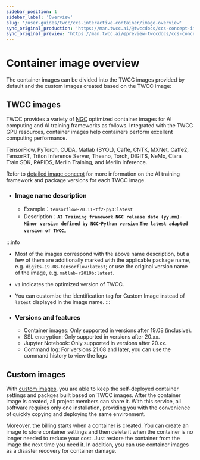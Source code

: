 ```yaml
---
sidebar_position: 1
sidebar_label: 'Overview'
slug: '/user-guides/twcc/ccs-interactive-container/image-overview'
sync_original_production: 'https://man.twcc.ai/@twccdocs/ccs-concept-image-overview-zh' 
sync_original_preview: 'https://man.twcc.ai/@preview-twccdocs/ccs-concept-image-overview-zh' 
---
```



# Container image overview

The container images can be divided into the TWCC images provided by default and the custom images created based on the TWCC image:

## TWCC images

TWCC provides a variety of [NGC](https://www.nvidia.com/zh-tw/gpu-cloud/containers/) optimized container images for AI computing and AI training frameworks as follows. Integrated with the TWCC GPU resources, container images help containers perform excellent computing performance.

TensorFlow, PyTorch, CUDA, Matlab (BYOL), Caffe, CNTK, MXNet, Caffe2, TensorRT, Triton Inference Server, Theano, Torch, DIGITS, NeMo, Clara Train SDK, RAPIDS, Merlin Training, and Merlin Inference.

Refer to [detailed image concept](/user-guides/twcc/ccs-interactive-container/images/overview.md) for more information on the AI training framework and package versions for each TWCC image.

- ### Image name description

    - Example：`tensorflow-20.11-tf2-py3:latest`
    - Description：**`AI Training framework`**-**`NGC release date (yy.mm)`**-**`Minor version defined by NGC`**-**`Python version`**:**`The latest adapted version of TWCC`**。

:::info
- Most of the images correspond with the above name description, but a few of them are additionally marked with the applicable package name, e.g. `digits-19.08-tensorflow:latest`; or use the original version name of the image, e.g. `matlab-r2019b:latest`.
- `v1` indicates the optimized version of TWCC.
- You can customize the identification tag for Custom Image instead of `latest` displayed in the image name.
:::


- ### Versions and features
    - Container images: Only supported in versions after 19.08 (inclusive).
    - SSL encryption: Only supported in versions after 20.xx.
    - Jupyter Notebook: Only supported in versions after 20.xx. 
    -  Command log: For versions 21.08 and later, you can use the command history to view the logs

## Custom images

With [custom images](/user-guides/twcc/ccs-interactive-container/images/overview.md), you are able to keep the self-deployed container settings and packges built based on TWCC images. After the container image is created, all project members can share it. With this service, all software requires only one installation, providing you with the convenience of quickly copying and deploying the same environment.

Moreover, the billing starts when a container is created. You can create an image to store container settings and then delete it when the container is no longer needed to reduce your cost. Just restore the container from the image the next time you need it. In addition, you can use container images as a disaster recovery for container damage.

